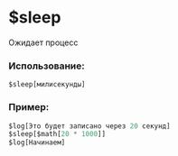 # $sleep
Ожидает процесс

### Использование:
```
$sleep[милисекунды]
```
### Пример:
```js
$log[Это будет записано через 20 секунд]
$sleep[$math[20 * 1000]]
$log[Начинаем]
```

